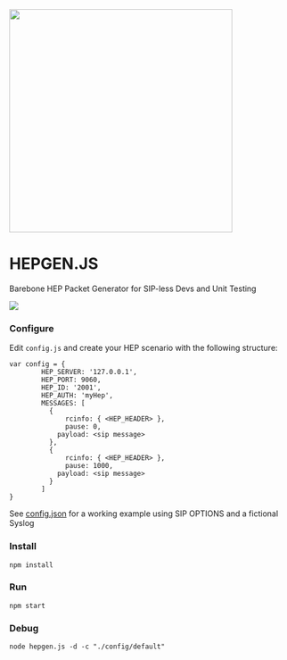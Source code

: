 <img src="https://i.imgur.com/scqdu3p.png" width="400">

# HEPGEN.JS
Barebone HEP Packet Generator for SIP-less Devs and Unit Testing


![](http://i.imgur.com/Z3xYbDh.png)

### Configure
Edit ```config.js``` and create your HEP scenario with the following structure:
```
var config = {
        HEP_SERVER: '127.0.0.1',
        HEP_PORT: 9060,
        HEP_ID: '2001',
        HEP_AUTH: 'myHep',
        MESSAGES: [
          {
      		  rcinfo: { <HEP_HEADER> },
      		  pause: 0,
            payload: <sip message>
          },
          {
      		  rcinfo: { <HEP_HEADER> },
      		  pause: 1000,
            payload: <sip message>
          }
        ]
}
```
See [config.json](https://github.com/lmangani/hepgen.js/blob/master/config.js) for a working example using SIP OPTIONS and a fictional Syslog


### Install
```
npm install
```

### Run
```
npm start
```

### Debug
```
node hepgen.js -d -c "./config/default"
```


